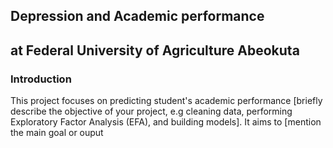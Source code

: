 ## Depression and Academic performance

## at Federal University of Agriculture Abeokuta

### Introduction

This project focuses on predicting student's academic performance [briefly describe the objective of your project, e.g cleaning data, performing Exploratory Factor Analysis (EFA), and building models]. It aims to [mention the main goal or ouput
